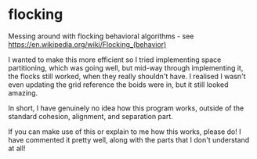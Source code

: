 # flocking
Messing around with flocking behavioral algorithms - see https://en.wikipedia.org/wiki/Flocking_(behavior)

I wanted to make this more efficient so I tried implementing space partitioning, which was going well, but mid-way through implementing it, the flocks still worked, when they really shouldn't have. I realised I wasn't even updating the grid reference the boids were in, but it still looked amazing.

In short, I have genuinely no idea how this program works, outside of the standard cohesion, alignment, and separation part.

If you can make use of this or explain to me how this works, please do! I have commented it pretty well, along with the parts that I don't understand at all!

